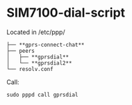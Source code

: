 # SIM7100-dial-script

Located in /etc/ppp/


```
├── **gprs-connect-chat**
├── peers
│   ├── **gprsdial**
│   └── **gprsdial2**
└── resolv.conf
```

Call:

```
sudo pppd call gprsdial
```
